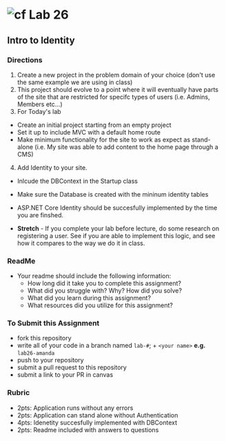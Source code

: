 # ![cf](http://i.imgur.com/7v5ASc8.png) Lab 26
## Intro to Identity


### Directions
1. Create a new project in the problem domain of your choice (don't use the same example we are using in class)
2. This project should  evolve to a point where it will eventually have parts of the site that are restricted for specifc types of users (i.e. Admins, Members etc...)
3. For Today's lab
  - Create an initial project starting from an empty project
  - Set it up to include MVC with a default home route
  - Make minimum functionality for the site to work as expect as stand-alone (i.e. My site was able to add content to the home page through a CMS)
 4. Add Identity to your site.
  - Inlcude the DBContext in the Startup class
  - Make sure the Database is created with the mininum identity tables
  - ASP.NET Core Identity should be succesfully implemented by the time you are finshed.
  
  - **Stretch** - If you complete your lab before lecture, do some research on registering a user. See if you are able to implement this logic, and see how it compares to the way we do it in class. 
  

### ReadMe
- Your readme should include the following information:
	- How long did it take you to complete this assignment?
	- What did you struggle with? Why? How did you solve?
	- What did you learn during this assignment?
    - What resources did you utilize for this assignment?
    

### To Submit this Assignment
- fork this repository
- write all of your code in a branch named `lab-#`; + `<your name>` **e.g.** `lab26-amanda`
- push to your repository
- submit a pull request to this repository
- submit a link to your PR in canvas


### Rubric
- 2pts: Application runs without any errors
- 2pts: Application can stand alone without Authentication
- 4pts: Idenetity succesfully implemented with DBContext
- 2pts: Readme included with answers to questions

